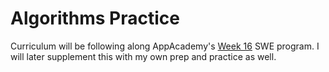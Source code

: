 # Algorithms Practice

Curriculum will be following along AppAcademy's [Week 16](https://open.appacademy.io/learn/swe-in-person/career-quest/merge-sort-notes) SWE program. I will later supplement this with my own prep and practice as well.
